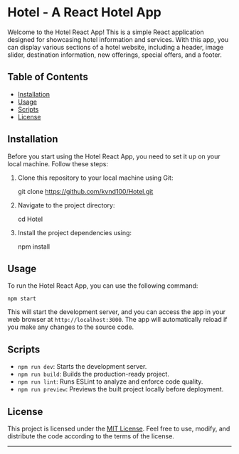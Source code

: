 # Hotel - A React Hotel App

Welcome to the Hotel React App! This is a simple React application designed for showcasing hotel information and services. With this app, you can display various sections of a hotel website, including a header, image slider, destination information, new offerings, special offers, and a footer.

## Table of Contents

- [Installation](#installation)
- [Usage](#usage)
- [Scripts](#scripts)
- [License](#license)

## Installation

Before you start using the Hotel React App, you need to set it up on your local machine. Follow these steps:

1. Clone this repository to your local machine using Git:

    git clone https://github.com/kvnd100/Hotel.git

2. Navigate to the project directory:

    cd Hotel

3. Install the project dependencies using:

    npm install

## Usage

To run the Hotel React App, you can use the following command:

    npm start

This will start the development server, and you can access the app in your web browser at `http://localhost:3000`. The app will automatically reload if you make any changes to the source code.


## Scripts

- `npm run dev`: Starts the development server.
- `npm run build`: Builds the production-ready project.
- `npm run lint`: Runs ESLint to analyze and enforce code quality.
- `npm run preview`: Previews the built project locally before deployment.

## License

This project is licensed under the [MIT License](LICENSE). Feel free to use, modify, and distribute the code according to the terms of the license.

---